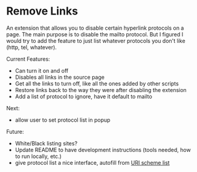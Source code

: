 # Remove Links

An extension that allows you to disable certain hyperlink protocols on a page. The main purpose is to disable the mailto protocol. But I figured I would try to add the feature to just list whatever protocols you don't like (http, tel, whatever).

Current Features:

- Can turn it on and off
- Disables all links in the source page
- Get all the links to turn off, like all the ones added by other scripts
- Restore links back to the way they were after disabling the extension
- Add a list of protocol to ignore, have it default to mailto

Next:

- allow user to set protocol list in popup

Future:

- White/Black listing sites?
- Update README to have development instructions (tools needed, how to run locally, etc.)
- give protocol list a nice interface, autofill from [URI scheme list](https://www.iana.org/assignments/uri-schemes/uri-schemes.xhtml)
